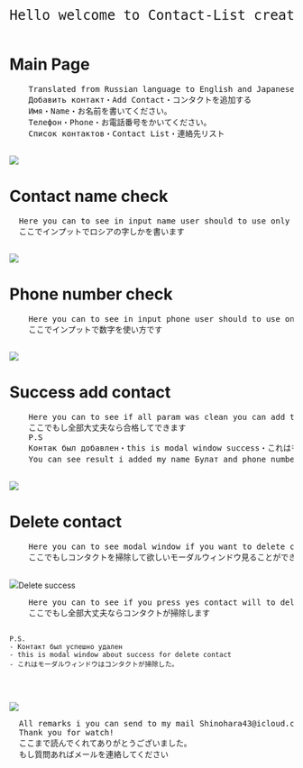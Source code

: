<html>
  <header>
    <pre style="font-size:18pt;">Hello welcome to Contact-List created with  HTML CSS JS AJAX(JSON) PHP MYSQL 
</pre>
  </header>
<div style="">
<h1>Main Page</h1>
  <pre>
    Translated from Russian language to English and Japanese
    Добавить контакт・Add Contact・コンタクトを追加する
    Имя・Name・お名前を書いてください。
    Телефон・Phone・お電話番号をかいてください。
    Список контактов・Contact List・連絡先リスト
  </pre>
<img src="https://github.com/ShineBulate/contact-list/assets/89338809/97d9ceb3-0310-4e54-b50a-5d27e28cf502/">
</div>
<div style="">
<h1>Contact name check</h1>
<pre>
  Here you can to see in input name user should to use only Russian charecter's
  ここでインプットでロシアの字しかを書います
  </pre>
  <img src="https://github.com/ShineBulate/contact-list/assets/89338809/244d3b64-fda8-454e-90ea-68cbef5c5b8a/">
  <h1>Phone number check</h1>
  <pre>
    Here you can to see in input phone user should to use only number charecter's
    ここでインプットで数字を使い方です
  </pre>
  <img src="https://github.com/ShineBulate/contact-list/assets/89338809/cbda6ce9-0cca-480f-9a29-c68683289948/">
</div>
<div style="">
<h1>Success add contact</h1>
  <pre>
    Here you can to see if all param was clean you can add the contact
    ここでもし全部大丈夫なら合格してできます
    P.S
    Контак был добавлен・this is modal window success・これはもーダルウィンドウ合格を見ることができます
    You can see result i added my name Булат and phone number・私の名前追加した見ることをご覧ください
  </pre>
  <img src="https://github.com/ShineBulate/contact-list/assets/89338809/f3aa4bb3-8a4f-40af-ba85-5258dd9620d7/">
<h1>Delete contact</h1>
  <pre>
    Here you can to see modal window if you want to delete contact
    ここでもしコンタクトを掃除して欲しいモーダルウィンドウ見ることができます
  </pre>
  <img src="https://github.com/ShineBulate/contact-list/assets/89338809/f395006f-11f3-473d-b7ca-2094cbedb222/"
<h1>Delete success
  <pre>
    Here you can to see if you press yes contact will to delete
    ここでもし全部大丈夫ならコンタクトが掃除します
    
    P.S.
    - Контакт был успешно удален  
    - this is modal window about success for delete contact
    - これはモーダルウィンドウはコンタクトが掃除した。
  </pre>
  <img src="https://github.com/ShineBulate/contact-list/assets/89338809/570c7d38-4960-43d1-884f-229dffd1e119/">
  </div>
<pre style="forn-size:16pt;">
  All remarks i you can send to my mail Shinohara43@icloud.com
  Thank you for watch!
  ここまで読んでくれてありがとうございました。
  もし質問あればメールを連絡してください
</pre>
</div>
</html>
